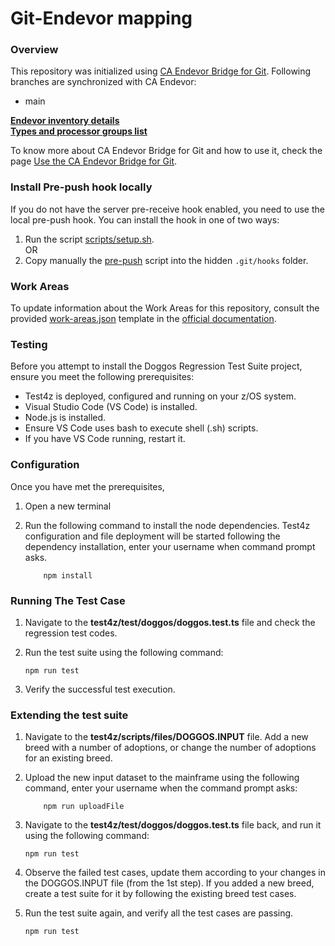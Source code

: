 # **Git-Endevor mapping**

### Overview

This repository was initialized using [CA Endevor Bridge for Git](http://techdocs.broadcom.com/content/broadcom/techdocs/us/en/ca-mainframe-software/devops/ca-endevor-integrations-for-enterprise-devops/1-0/ca-endevor-bridge-for-git.html).
Following branches are synchronized with CA Endevor:

- main

**[Endevor inventory details](./docs/inventory.md)**  
**[Types and processor groups list](./docs/types.md)**

To know more about CA Endevor Bridge for Git and how to use it, check the page [Use the CA Endevor Bridge for Git](https://techdocs.broadcom.com/content/broadcom/techdocs/us/en/ca-mainframe-software/devops/ca-endevor-integrations-for-enterprise-devops/1-0/ca-endevor-bridge-for-git/use-the-ca-enterprise-git-bridge.html).

### Install Pre-push hook locally

If you do not have the server pre-receive hook enabled, you need to use the local pre-push hook. You can install the hook in one of two ways:

1. Run the script [scripts/setup.sh](scripts/setup.sh).
   <br/>OR
2. Copy manually the [pre-push](scripts/resources/pre-push) script into the hidden `.git/hooks` folder.

### Work Areas

To update information about the Work Areas for this repository, consult the provided [work-areas.json](.ebg/work-areas.json)
template in the [official documentation](http://techdocs.broadcom.com/content/broadcom/techdocs/us/en/ca-mainframe-software/devops/ca-endevor-integrations-for-enterprise-devops/1-0/ca-endevor-bridge-for-git/set-up-and-run-the-ca-endevor-bridge-for-git/optional-configure-and-commit-workareas-file.html).

### Testing

Before you attempt to install the Doggos Regression Test Suite project, ensure you meet the following prerequisites:

- Test4z is deployed, configured and running on your z/OS system.
- Visual Studio Code (VS Code) is installed.
- Node.js is installed.
- Ensure VS Code uses bash to execute shell (.sh) scripts.
- If you have VS Code running, restart it.

### Configuration

Once you have met the prerequisites,

1.  Open a new terminal

2.  Run the following command to install the node dependencies. Test4z configuration and file deployment will be started following the
    dependency installation, enter your username when command prompt asks.

            npm install

### Running The Test Case

1.  Navigate to the **test4z/test/doggos/doggos.test.ts** file and check the regression test codes.
2.  Run the test suite using the following command:

        npm run test

3.  Verify the successful test execution.

### Extending the test suite

1.  Navigate to the **test4z/scripts/files/DOGGOS.INPUT** file. Add a new breed with a number of adoptions, or change
    the number of adoptions for an existing breed.
2.  Upload the new input dataset to the mainframe using the following command, enter your username when
    the command prompt asks:

            npm run uploadFile

3.  Navigate to the **test4z/test/doggos/doggos.test.ts** file back, and run it using the following command:

        npm run test

4.  Observe the failed test cases, update them according to your changes in the DOGGOS.INPUT file (from the 1st step).
    If you added a new breed, create a test suite for it by following the existing breed test cases.
5.  Run the test suite again, and verify all the test cases are passing.

        npm run test
